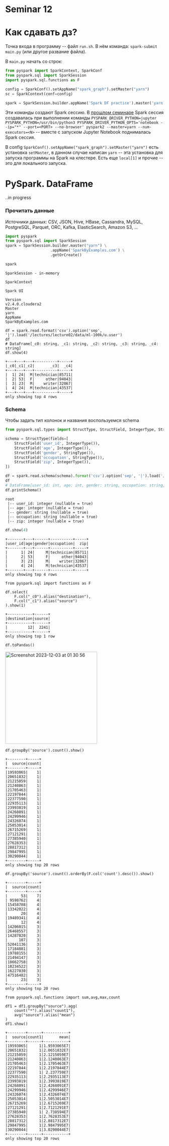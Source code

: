 # Seminar 12

# Как сдавать дз?

Точка входа в программу -- файл `run.sh`. В нём команда: `spark-submit main.py` (или другое развание файла).

В `main.py` начать со строк:

```python
from pyspark import SparkContext, SparkConf
from pyspark.sql import SparkSession
import pyspark.sql.functions as F

config = SparkConf().setAppName("spark_graph").setMaster("yarn")
sc = SparkContext(conf=config)

spark = SparkSession.builder.appName('Spark DF practice').master('yarn').getOrCreate()
```

Эти команды создают Spark сессию. В [прошлом семинаре](https://github.com/YHx07/pd-seminars/blob/main/seminar-11/README.md) Spark сессия создавалась при выполнении команды `PYSPARK_DRIVER_PYTHON=jupyter PYSPARK_PYTHON=/usr/bin/python3 PYSPARK_DRIVER_PYTHON_OPTS='notebook --ip="*" --port=<PORT> --no-browser' pyspark2 --master=yarn --num-executors=<N>` -- вместе с запуском Jupyter Notebook поднималась Spark сессия.

В config `SparkConf().setAppName("spark_graph").setMaster("yarn")` есть установка `setMaster`, в данном случае написан `yarn` -- эта установка для запуска программы на Spark на клестере. Есть еще `local[1]` и прочие -- это для локального запуска.

# PySpark. DataFrame

..in progress

### Прочитать данные

Источники данных: CSV, JSON, Hive, HBase, Cassandra,  MySQL, PostgreSQL, Parquet, ORC, Kafka, ElasticSearch, Amazon S3, ...

```python
import pyspark
from pyspark.sql import SparkSession
spark = SparkSession.builder.master("yarn") \
                    .appName('SparkByExamples.com') \
                    .getOrCreate()

spark
```

```plain
SparkSession - in-memory

SparkContext

Spark UI

Version
v2.4.0.cloudera2
Master
yarn
AppName
SparkByExamples.com
```

```
df = spark.read.format('csv').option('sep', '|').load('/lectures/lecture02/data/ml-100k/u.user')
df
# DataFrame[_c0: string, _c1: string, _c2: string, _c3: string, _c4: string]
df.show(4)
```

```plain
+---+---+---+----------+-----+
|_c0|_c1|_c2|       _c3|  _c4|
+---+---+---+----------+-----+
|  1| 24|  M|technician|85711|
|  2| 53|  F|     other|94043|
|  3| 23|  M|    writer|32067|
|  4| 24|  M|technician|43537|
+---+---+---+----------+-----+
only showing top 4 rows
```

### Schema

Чтобы задать тип колонок и названия воспользуемся schema

```python
from pyspark.sql.types import StructType, StructField, IntegerType, StringType

schema = StructType(fields=[
    StructField('user_id', IntegerType()),
    StructField('age', IntegerType()),
    StructField('gender', StringType()),
    StructField('occupation', StringType()),
    StructField('zip', IntegerType()),
])

df = spark.read.schema(schema).format('csv').option('sep', '|').load('/lectures/lecture02/data/ml-100k/u.user')
df
# DataFrame[user_id: int, age: int, gender: string, occupation: string, zip: int]
df.printSchema()
```

```plain
root
 |-- user_id: integer (nullable = true)
 |-- age: integer (nullable = true)
 |-- gender: string (nullable = true)
 |-- occupation: string (nullable = true)
 |-- zip: integer (nullable = true)
```

```python
df.show(4)
```

```plain
+-------+---+------+----------+-----+
|user_id|age|gender|occupation|  zip|
+-------+---+------+----------+-----+
|      1| 24|     M|technician|85711|
|      2| 53|     F|     other|94043|
|      3| 23|     M|    writer|32067|
|      4| 24|     M|technician|43537|
+-------+---+------+----------+-----+
only showing top 4 rows
```

```
from pyspark.sql import functions as F

df.select(
    F.col("_c0").alias("destination"),
    F.col("_c1").alias("source")
).show(1)
```

```plain
+-----------+------+
|destination|source|
+-----------+------+
|         12|  2241|
+-----------+------+
only showing top 1 row
```

```
df.toPandas()
```

<img width="292" alt="Screenshot 2023-12-03 at 01 30 56" src="https://github.com/YHx07/pd-seminars/assets/36137274/c06a9bd2-d957-4b6a-badb-7602f670e920">

```
df.groupBy('source').count().show()
```

```plain
+--------+-----+
|  source|count|
+--------+-----+
|19593065|    1|
|20651832|    1|
|21215059|    1|
|21240863|    1|
|21705463|    1|
|22197844|    1|
|22377590|    1|
|22935113|    1|
|23993819|    1|
|24268091|    1|
|24299946|    1|
|24326074|    1|
|25053014|    1|
|26715269|    1|
|27121291|    1|
|27385940|    1|
|27628353|    1|
|28817312|    1|
|29847995|    1|
|30290044|    1|
+--------+-----+
only showing top 20 rows
```

```
df.groupBy('source').count().orderBy(F.col('count').desc()).show()
```

```plain
+--------+-----+
|  source|count|
+--------+-----+
|      53|    7|
| 9598762|    4|
|15458708|    4|
|13342022|    4|
|      20|    4|
|19489341|    4|
|      12|    4|
|14206015|    3|
|26468557|    3|
|14287820|    3|
|     107|    3|
|52041136|    3|
|17184081|    3|
|19788155|    3|
|21494147|    3|
|18662758|    3|
|18234522|    3|
|16227030|    3|
|47516482|    3|
|      23|    3|
+--------+-----+
only showing top 20 rows
```

```
from pyspark.sql.functions import sum,avg,max,count

df1 = df1.groupBy("source").agg(
    count("*").alias("count1"), 
    avg("source").alias("mean")
)
df1.show()
```

```plain
+--------+------+-----------+
|  source|count1|       mean|
+--------+------+-----------+
|19593065|     1|1.9593065E7|
|20651832|     1|2.0651832E7|
|21215059|     1|2.1215059E7|
|21240863|     1|2.1240863E7|
|21705463|     1|2.1705463E7|
|22197844|     1|2.2197844E7|
|22377590|     1| 2.237759E7|
|22935113|     1|2.2935113E7|
|23993819|     1|2.3993819E7|
|24268091|     1|2.4268091E7|
|24299946|     1|2.4299946E7|
|24326074|     1|2.4326074E7|
|25053014|     1|2.5053014E7|
|26715269|     1|2.6715269E7|
|27121291|     1|2.7121291E7|
|27385940|     1| 2.738594E7|
|27628353|     1|2.7628353E7|
|28817312|     1|2.8817312E7|
|29847995|     1|2.9847995E7|
|30290044|     1|3.0290044E7|
+--------+------+-----------+
only showing top 20 rows
```
